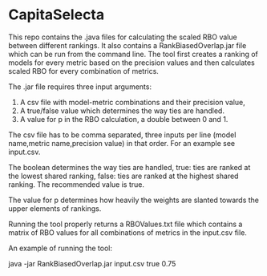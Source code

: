 # CapitaSelecta
This repo contains the .java files for calculating the scaled RBO value between different rankings.
It also contains a RankBiasedOverlap.jar file which can be run from the command line.
The tool first creates a ranking of models for every metric based on the precision values and then calculates scaled RBO for every combination of metrics.


The .jar file requires three input arguments:
1) A csv file with model-metric combinations and their precision value, 
2) A true/false value which determines the way ties are handled.
3) A value for p in the RBO calculation, a double between 0 and 1.

The csv file has to be comma separated, three inputs per line (model name,metric name,precision value) in that order. For an example see input.csv.

The boolean determines the way ties are handled, true: ties are ranked at the lowest shared ranking, false: ties are ranked at the highest shared ranking. The recommended value is true.

The value for p determines how heavily the weights are slanted towards the upper elements of rankings.

Running the tool properly returns a RBOValues.txt file which contains a matrix of RBO values for all combinations of metrics in the input.csv file.

An example of running the tool:

java -jar RankBiasedOverlap.jar input.csv true 0.75
